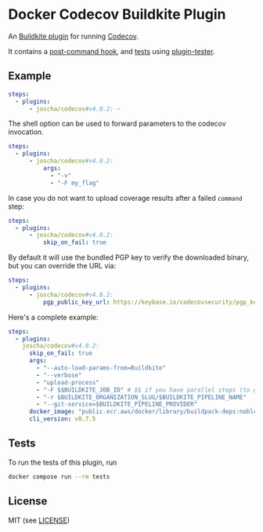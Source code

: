 # Docker Codecov Buildkite Plugin

An [Buildkite plugin](https://buildkite.com/docs/agent/v3/plugins) for running [Codecov](https://docs.codecov.io/docs/testing-with-docker).

It contains a [post-command hook](hooks/command), and [tests](tests/command.bats) using [plugin-tester](https://github.com/buildkite-plugins/plugin-tester).

## Example

```yml
steps:
  - plugins:
      - joscha/codecov#v4.0.2: ~
```

The shell option can be used to forward parameters to the codecov invocation.

```yml
steps:
  - plugins:
      - joscha/codecov#v4.0.2:
          args:
            - "-v"
            - "-F my_flag"
```

In case you do not want to upload coverage results after a failed `command` step:

```yml
steps:
  - plugins:
      - joscha/codecov#v4.0.2:
          skip_on_fail: true
```

By default it will use the bundled PGP key to verify the downloaded binary, but you can override the URL via:

```yml
steps:
  - plugins:
      - joscha/codecov#v4.0.2:
          pgp_public_key_url: https://keybase.io/codecovsecurity/pgp_keys.asc
```

Here's a complete example:

```yml
steps:
  - plugins:
    joscha/codecov#v4.0.2:
      skip_on_fail: true
      args:
        - "--auto-load-params-from=Buildkite"
        - "--verbose"
        - "upload-process"
        - "-F $$BUILDKITE_JOB_ID" # $$ if you have parallel steps (to get the runtime value) otherwise $
        - "-r $BUILDKITE_ORGANIZATION_SLUG/$BUILDKITE_PIPELINE_NAME"
        - "--git-service=$BUILDKITE_PIPELINE_PROVIDER"
      docker_image: "public.ecr.aws/docker/library/buildpack-deps:noble-scm"
      cli_version: v0.7.5
```

## Tests

To run the tests of this plugin, run

```sh
docker compose run --rm tests
```

## License

MIT (see [LICENSE](LICENSE))
